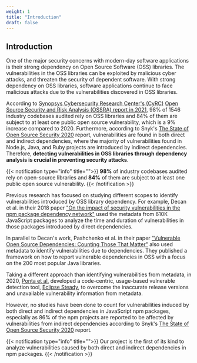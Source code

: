 ```yaml
---
weight: 1
title: "Introduction"
draft: false
---
```


## Introduction

One of the major security concerns with modern-day software applications is their strong dependency on Open Source Software (OSS) libraries. The vulnerabilities in the OSS libraries can be exploited by malicious cyber attacks, and threaten the security of dependent software. With strong dependency on OSS libraries, software applications continue to face malicious attacks due to the vulnerabilities discovered in OSS libraries.

According to [Synopsys Cybersecurity Research Center's (CyRC)](https://www.synopsys.com/) [Open Source Security and Risk Analysis (OSSRA) report in 2021](https://www.synopsys.com/software-integrity/resources/analyst-reports/open-source-security-risk-analysis.html), 98% of 1546 industry codebases audited rely on OSS libraries and 84% of them are subject to at least one public open source vulnerability, which is a 9% increase compared to 2020. Furthermore, according to Snyk's [The State of Open Source Security 2020](https://snyk.io/open-source-security/) report, vulnerabilities are found in both direct and indirect dependencies, where the majority of vulnerabilities found in Node.js, Java, and Ruby projects are introduced by indirect dependencies. Therefore, **detecting vulnerabilities in OSS libraries through dependency analysis is crucial in preventing security attacks**.

{{< notification type="info" title="">}}
<b>98%</b> of industry codebases audited rely on open-source libraries and <b>84%</b> of them are subject to at least one public open source vulnerability.
{{< /notification >}}

Previous research has focused on studying different scopes to identify vulnerabilities introduced by OSS library dependency. For example, Decan et al. in their 2018 paper ["On the impact of security vulnerabilities in the npm package dependency network"](https://dl.acm.org/doi/pdf/10.1145/3196398.3196401) used the metadata from 610K JavaScript packages to analyze the time and duration of vulnerabilities in those packages introduced by direct dependencies.

In parallel to Decan's work, Pashchenko et al. in their paper ["Vulnerable Open Source Dependencies: Counting Those That Matter"](https://www.researchgate.net/profile/Antonino-Sabetta/publication/328089558_Vulnerable_open_source_dependencies_counting_those_that_matter/links/5bd88e2da6fdcc3a8db16906/Vulnerable-open-source-dependencies-counting-those-that-matter.pdf) also used metadata to identify  vulnerabilities due to dependencies. They published a framework on how to report vulnerable dependencies in OSS with a focus on the 200 most popular Java libraries.

Taking a different approach than identifying vulnerabilities from metadata, in 2020, [Ponta et al.](https://link.springer.com/content/pdf/10.1007/s10664-020-09830-x.pdf) developed a code-centric, usage-based vulnerable detection tool, [Eclipse Steady](https://projects.eclipse.org/proposals/eclipse-steady), to overcome the inaccurate release versions and unavailable vulnerability information from metadata.

However, no studies have been done to count for vulnerabilities induced by both direct and indirect dependencies in JavaScript npm packages, especially as 86% of the npm projects are reported to be affected by vulnerabilities from indirect dependencies according to Snyk's [The State of Open Source Security 2020](https://snyk.io/open-source-security/) report.

{{< notification type="info" title="">}}
Our project is the first of its kind to analyze vulnerabilities caused by both direct and indirect dependencies in npm packages.
{{< /notification >}}
